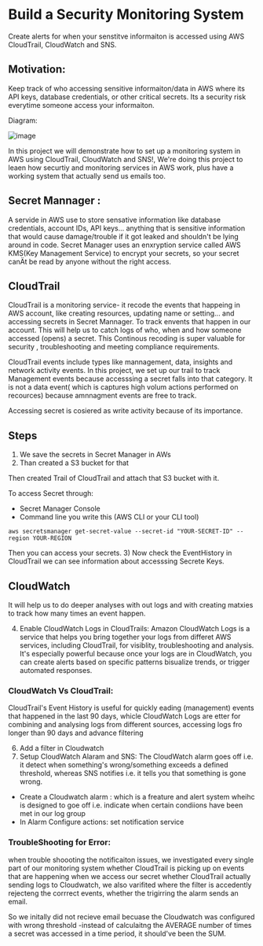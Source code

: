 # Build a Security  Monitoring System

Create alerts for when your senstitve informaiton is accessed using AWS CloudTrail, CloudWatch and SNS.

## Motivation:
Keep track of who accessing sensitive informaiton/data in AWS where its API keys, database credentials, or other critical  secrets. Its a security risk everytime someone access your informaiton.

Diagram:

![image](https://github.com/user-attachments/assets/b725debc-df5b-4b8c-8103-3f2c2ab4efc3)


In this project we will demonstrate how to set up a monitoring system in AWS using CloudTrail, CloudWatch and SNS!, We're doing this project to leaen how securtiy and monitoring services in AWS work, plus have a working system that actually send us emails too.  

## Secret Mannager :
A servide in AWS use to store sensative information like database credentials, account IDs, API keys... anything that is sensitive information that would cause damage/trouble if it got leaked and shouldn't be lying around in code.
Secret Manager uses an enxryption service called AWS KMS(Key Management Service) to encrypt your secrets, so your secret canÄt be read by anyone without the right access.  

## CloudTrail

CloudTrail is a monitoring service- it recode the events that happeing in AWS account, like creating resources, updating name or setting... and accessing secrets in Secret Mannager. 
To track envents that happen in our account. This will help us to catch logs of who, when and how someone accessed (opens) a secret. This Continous recoding is super valuable for security , troubleshooting and meeting compliance requirements.

CloudTrail events include types like mannagement, data, insights and network activity events. In this project, we set up our trail to track Management events because accesssing a secret falls into that category. It is not a data event( 
which is captures high volum actions performed on recources) because amnnagment events are free to track. 

Accessing secret is cosiered as write activity because of its importance.

## Steps

1)  We save the secrets in Secret Manager in AWs
2)  Than created a S3 bucket for that

Then created Trail of CloudTrail and attach that S3 bucket with it. 

To access Secret through:

-  Secret Manager Console
-  Command line you write this (AWS CLI or your CLI tool) 

```
aws secretsmanager get-secret-value --secret-id "YOUR-SECRET-ID" --region YOUR-REGION
```
Then you can access your secrets.
3)  Now check the EventHistory in CloudTrail we can see information about accesssing Secrete Keys.
## CloudWatch

It will help us to do deeper analyses with out logs and with creating matxies to track how many times an event happen.

4)   Enable CloudWatch Logs in CloudTrails:
  Amazon CloudWatch Logs is a service that helps you bring together your logs from differet AWS services, including CloudTrail, for visiblity, troubleshooting and analysis. It's especially powerful because once your logs are in CloudWatch, you can create alerts based on specific patterns bisualize trends, or trigger automated responses.

### CloudWatch Vs CloudTrail:

CloudTrail's Event History is useful for quickly eading (management) events that  happened in the last 90 days, whicle CloudWatch Logs are etter for combining and analysing logs from different sources, accessing logs fro longer than 90 days and advance filtering 

6)   Add a filter in Cloudwatch
7)   Setup CloudWatch Alaram and SNS:
   The CloudWatch alarm goes off i.e. it detect when something's wrong/something exceeds a defined threshold, whereas SNS notifies i.e. it tells you that something is gone wrong.
-   Create a Cloudwatch alarm : which is a freature and alert system wheihc is designed to goe off i.e. indicate when certain condiions have been met in our log group
-   In Alarm Configure actions: set notification service

### TroubleShooting for Error:
when trouble shoooting the notificaiton issues, we investigated every single part of our monitoring system whether CloudTrail is picking up on events that are happening when we access our secret whether CloudTrail actually sending logs to Cloudwatch, we also varifited where the filter is accedently rejecteng the corrrect events, whether the trigirring  the alarm sends an email.

So we initally did not recieve email becuase the Cloudwatch was configured with wrong threshold -instead of calculaitng the AVERAGE number of times a secret was accessed in a time period, it should've been the SUM.


